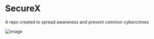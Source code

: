 # SecureX
A repo created to spread awareness and prevent common cybercrimes

![image](https://github.com/kamalbuilds/CyberSecure/assets/95926324/2801c23d-5c62-43bc-90f9-c188e5029c7d)
